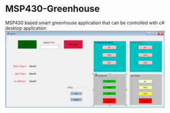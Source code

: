 # MSP430-Greenhouse
MSP430 based smart greenhouse application that can be controlled with c# desktop application
![Image of Yaktocat](https://github.com/Ahmetozbaysar/MSP430-Greenhouse/blob/master/proje_gorsel.png)
